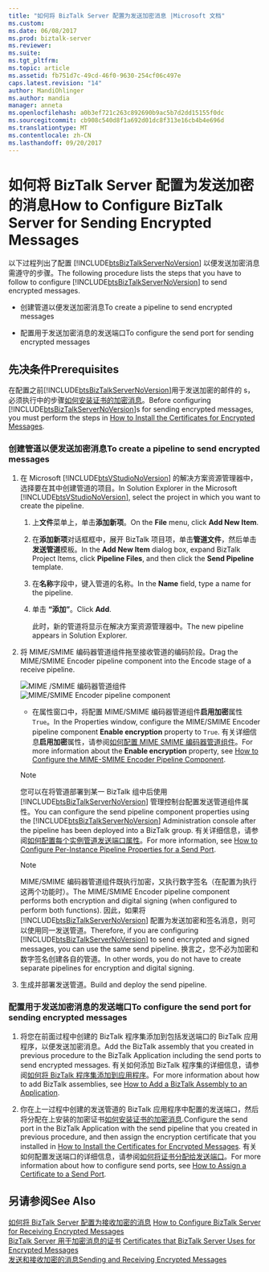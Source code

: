 ```yaml
---
title: "如何将 BizTalk Server 配置为发送加密消息 |Microsoft 文档"
ms.custom: 
ms.date: 06/08/2017
ms.prod: biztalk-server
ms.reviewer: 
ms.suite: 
ms.tgt_pltfrm: 
ms.topic: article
ms.assetid: fb751d7c-49cd-46f0-9630-254cf06c497e
caps.latest.revision: "14"
author: MandiOhlinger
ms.author: mandia
manager: anneta
ms.openlocfilehash: a0b3ef721c263c892690b9ac5b7d2dd15155f0dc
ms.sourcegitcommit: cb908c540d8f1a692d01dc8f313e16cb4b4e696d
ms.translationtype: MT
ms.contentlocale: zh-CN
ms.lasthandoff: 09/20/2017
---
```

# <a name="how-to-configure-biztalk-server-for-sending-encrypted-messages"></a><span data-ttu-id="d910b-102">如何将 BizTalk Server 配置为发送加密的消息</span><span class="sxs-lookup"><span data-stu-id="d910b-102">How to Configure BizTalk Server for Sending Encrypted Messages</span></span>
<span data-ttu-id="d910b-103">以下过程列出了配置 [!INCLUDE[btsBizTalkServerNoVersion](../includes/btsbiztalkservernoversion-md.md)] 以便发送加密消息需遵守的步骤。</span><span class="sxs-lookup"><span data-stu-id="d910b-103">The following procedure lists the steps that you have to follow to configure [!INCLUDE[btsBizTalkServerNoVersion](../includes/btsbiztalkservernoversion-md.md)] to send encrypted messages.</span></span>  
  
-   <span data-ttu-id="d910b-104">创建管道以便发送加密消息</span><span class="sxs-lookup"><span data-stu-id="d910b-104">To create a pipeline to send encrypted messages</span></span>  
  
-   <span data-ttu-id="d910b-105">配置用于发送加密消息的发送端口</span><span class="sxs-lookup"><span data-stu-id="d910b-105">To configure the send port for sending encrypted messages</span></span>  
  
## <a name="prerequisites"></a><span data-ttu-id="d910b-106">先决条件</span><span class="sxs-lookup"><span data-stu-id="d910b-106">Prerequisites</span></span>  
 <span data-ttu-id="d910b-107">在配置之前[!INCLUDE[btsBizTalkServerNoVersion](../includes/btsbiztalkservernoversion-md.md)]用于发送加密的邮件的 s，必须执行中的步骤[如何安装证书的加密消息](../core/how-to-install-the-certificates-for-encrypted-messages.md)。</span><span class="sxs-lookup"><span data-stu-id="d910b-107">Before configuring [!INCLUDE[btsBizTalkServerNoVersion](../includes/btsbiztalkservernoversion-md.md)]s for sending encrypted messages, you must perform the steps in [How to Install the Certificates for Encrypted Messages](../core/how-to-install-the-certificates-for-encrypted-messages.md).</span></span>  
  
### <a name="to-create-a-pipeline-to-send-encrypted-messages"></a><span data-ttu-id="d910b-108">创建管道以便发送加密消息</span><span class="sxs-lookup"><span data-stu-id="d910b-108">To create a pipeline to send encrypted messages</span></span>  
  
1.  <span data-ttu-id="d910b-109">在 Microsoft [!INCLUDE[btsVStudioNoVersion](../includes/btsvstudionoversion-md.md)] 的解决方案资源管理器中，选择要在其中创建管道的项目。</span><span class="sxs-lookup"><span data-stu-id="d910b-109">In Solution Explorer in the Microsoft [!INCLUDE[btsVStudioNoVersion](../includes/btsvstudionoversion-md.md)], select the project in which you want to create the pipeline.</span></span>  
  
    1.  <span data-ttu-id="d910b-110">上**文件**菜单上，单击**添加新项**。</span><span class="sxs-lookup"><span data-stu-id="d910b-110">On the **File** menu, click **Add New Item**.</span></span>  
  
    2.  <span data-ttu-id="d910b-111">在**添加新项**对话框框中，展开 BizTalk 项目项，单击**管道文件**，然后单击**发送管道**模板。</span><span class="sxs-lookup"><span data-stu-id="d910b-111">In the **Add New Item** dialog box, expand BizTalk Project Items, click **Pipeline Files**, and then click the **Send Pipeline** template.</span></span>  
  
    3.  <span data-ttu-id="d910b-112">在**名称**字段中，键入管道的名称。</span><span class="sxs-lookup"><span data-stu-id="d910b-112">In the **Name** field, type a name for the pipeline.</span></span>  
  
    4.  <span data-ttu-id="d910b-113">单击 **“添加”**。</span><span class="sxs-lookup"><span data-stu-id="d910b-113">Click **Add**.</span></span>  
  
         <span data-ttu-id="d910b-114">此时，新的管道将显示在解决方案资源管理器中。</span><span class="sxs-lookup"><span data-stu-id="d910b-114">The new pipeline appears in Solution Explorer.</span></span>  
  
2.  <span data-ttu-id="d910b-115">将 MIME/SMIME 编码器管道组件拖至接收管道的编码阶段。</span><span class="sxs-lookup"><span data-stu-id="d910b-115">Drag the MIME/SMIME Encoder pipeline component into the Encode stage of a receive pipeline.</span></span>  
  
     <span data-ttu-id="d910b-116">![MIME &#47;SMIME 编码器管道组件](../core/media/bts-dev-mimesmimeencoder.gif "BTS_DEV_MIMESMIMEEncoder")</span><span class="sxs-lookup"><span data-stu-id="d910b-116">![MIME&#47;SMIME Encoder pipeline component](../core/media/bts-dev-mimesmimeencoder.gif "BTS_DEV_MIMESMIMEEncoder")</span></span>  
  
    -   <span data-ttu-id="d910b-117">在属性窗口中，将配置 MIME/SMIME 编码器管道组件**启用加密**属性`True`。</span><span class="sxs-lookup"><span data-stu-id="d910b-117">In the Properties window, configure the MIME/SMIME Encoder pipeline component **Enable encryption** property to `True`.</span></span> <span data-ttu-id="d910b-118">有关详细信息**启用加密**属性，请参阅[如何配置 MIME SMIME 编码器管道组件](../core/how-to-configure-the-mime-smime-encoder-pipeline-component.md)。</span><span class="sxs-lookup"><span data-stu-id="d910b-118">For more information about the **Enable encryption** property, see [How to Configure the MIME-SMIME Encoder Pipeline Component](../core/how-to-configure-the-mime-smime-encoder-pipeline-component.md).</span></span>  
  
    > [!NOTE]
    >  <span data-ttu-id="d910b-119">您可以在将管道部署到某一 BizTalk 组中后使用 [!INCLUDE[btsBizTalkServerNoVersion](../includes/btsbiztalkservernoversion-md.md)] 管理控制台配置发送管道组件属性。</span><span class="sxs-lookup"><span data-stu-id="d910b-119">You can configure the send pipeline component properties using the [!INCLUDE[btsBizTalkServerNoVersion](../includes/btsbiztalkservernoversion-md.md)] Administration console after the pipeline has been deployed into a BizTalk group.</span></span> <span data-ttu-id="d910b-120">有关详细信息，请参阅[如何配置每个实例管道发送端口属性](../core/how-to-configure-per-instance-pipeline-properties-for-a-send-port.md)。</span><span class="sxs-lookup"><span data-stu-id="d910b-120">For more information, see [How to Configure Per-Instance Pipeline Properties for a Send Port](../core/how-to-configure-per-instance-pipeline-properties-for-a-send-port.md).</span></span>  
  
    > [!NOTE]
    >  <span data-ttu-id="d910b-121">MIME/SMIME 编码器管道组件既执行加密，又执行数字签名（在配置为执行这两个功能时）。</span><span class="sxs-lookup"><span data-stu-id="d910b-121">The MIME/SMIME Encoder pipeline component performs both encryption and digital signing (when configured to perform both functions).</span></span> <span data-ttu-id="d910b-122">因此，如果将 [!INCLUDE[btsBizTalkServerNoVersion](../includes/btsbiztalkservernoversion-md.md)] 配置为发送加密和签名消息，则可以使用同一发送管道。</span><span class="sxs-lookup"><span data-stu-id="d910b-122">Therefore, if you are configuring [!INCLUDE[btsBizTalkServerNoVersion](../includes/btsbiztalkservernoversion-md.md)] to send encrypted and signed messages, you can use the same send pipeline.</span></span> <span data-ttu-id="d910b-123">换言之，您不必为加密和数字签名创建各自的管道。</span><span class="sxs-lookup"><span data-stu-id="d910b-123">In other words, you do not have to create separate pipelines for encryption and digital signing.</span></span>  
  
3.  <span data-ttu-id="d910b-124">生成并部署发送管道。</span><span class="sxs-lookup"><span data-stu-id="d910b-124">Build and deploy the send pipeline.</span></span>  
  
### <a name="to-configure-the-send-port-for-sending-encrypted-messages"></a><span data-ttu-id="d910b-125">配置用于发送加密消息的发送端口</span><span class="sxs-lookup"><span data-stu-id="d910b-125">To configure the send port for sending encrypted messages</span></span>  
  
1.  <span data-ttu-id="d910b-126">将您在前面过程中创建的 BizTalk 程序集添加到包括发送端口的 BizTalk 应用程序，以便发送加密消息。</span><span class="sxs-lookup"><span data-stu-id="d910b-126">Add the BizTalk assembly that you created in previous procedure to the BizTalk Application including the send ports to send encrypted messages.</span></span> <span data-ttu-id="d910b-127">有关如何添加 BizTalk 程序集的详细信息，请参阅[如何将 BizTalk 程序集添加到应用程序](../core/how-to-add-a-biztalk-assembly-to-an-application.md)。</span><span class="sxs-lookup"><span data-stu-id="d910b-127">For more information about how to add BizTalk assemblies, see [How to Add a BizTalk Assembly to an Application](../core/how-to-add-a-biztalk-assembly-to-an-application.md).</span></span>  
  
2.  <span data-ttu-id="d910b-128">你在上一过程中创建的发送管道的 BizTalk 应用程序中配置的发送端口，然后将分配在上安装的加密证书[如何安装证书的加密消息](../core/how-to-install-the-certificates-for-encrypted-messages.md).</span><span class="sxs-lookup"><span data-stu-id="d910b-128">Configure the send port in the BizTalk Application with the send pipeline that you created in previous procedure, and then assign the encryption certificate that you installed in [How to Install the Certificates for Encrypted Messages](../core/how-to-install-the-certificates-for-encrypted-messages.md).</span></span> <span data-ttu-id="d910b-129">有关如何配置发送端口的详细信息，请参阅[如何将证书分配给发送端口](../core/how-to-assign-a-certificate-to-a-send-port.md)。</span><span class="sxs-lookup"><span data-stu-id="d910b-129">For more information about how to configure send ports, see [How to Assign a Certificate to a Send Port](../core/how-to-assign-a-certificate-to-a-send-port.md).</span></span>  
  
## <a name="see-also"></a><span data-ttu-id="d910b-130">另请参阅</span><span class="sxs-lookup"><span data-stu-id="d910b-130">See Also</span></span>  
 <span data-ttu-id="d910b-131">[如何将 BizTalk Server 配置为接收加密的消息](../core/how-to-configure-biztalk-server-for-receiving-encrypted-messages.md) </span><span class="sxs-lookup"><span data-stu-id="d910b-131">[How to Configure BizTalk Server for Receiving Encrypted Messages](../core/how-to-configure-biztalk-server-for-receiving-encrypted-messages.md) </span></span>  
 <span data-ttu-id="d910b-132">[BizTalk Server 用于加密消息的证书](../core/certificates-that-biztalk-server-uses-for-encrypted-messages.md) </span><span class="sxs-lookup"><span data-stu-id="d910b-132">[Certificates that BizTalk Server Uses for Encrypted Messages](../core/certificates-that-biztalk-server-uses-for-encrypted-messages.md) </span></span>  
 [<span data-ttu-id="d910b-133">发送和接收加密的消息</span><span class="sxs-lookup"><span data-stu-id="d910b-133">Sending and Receiving Encrypted Messages</span></span>](../core/sending-and-receiving-encrypted-messages.md)